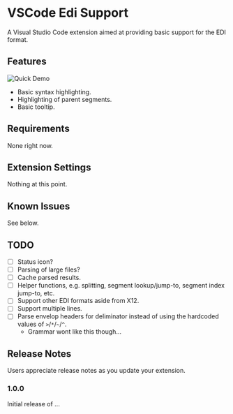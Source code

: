 # VSCode Edi Support

A Visual Studio Code extension aimed at providing basic support for the EDI format.

## Features

![Quick Demo](docs/demo.gif)

- Basic syntax highlighting.
- Highlighting of parent segments.
- Basic tooltip.

## Requirements

None right now.

## Extension Settings

Nothing at this point.

## Known Issues

See below.

## TODO

- [ ] Status icon?
- [ ] Parsing of large files?
- [ ] Cache parsed results.
- [ ] Helper functions, e.g. splitting, segment lookup/jump-to, segment index jump-to, etc.
- [ ] Support other EDI formats aside from X12.
- [ ] Support multiple lines.
- [ ] Parse envelop headers for deliminator instead of using the hardcoded values of `>`/`*`/`~`/`^`.
  - Grammar wont like this though...

## Release Notes

Users appreciate release notes as you update your extension.

### 1.0.0

Initial release of ...